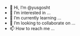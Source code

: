 - 👋 Hi, I’m @yusgosht
- 👀 I’m interested in ...
- 🌱 I’m currently learning ...
- 💞️ I’m looking to collaborate on ...
- 📫 How to reach me ...

<!---
yusgosht/yusgosht is a ✨ special ✨ repository because its `README.md` (this file) appears on your GitHub profile.
You can click the Preview link to take a look at your changes.
--->
